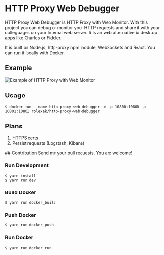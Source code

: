 # HTTP Proxy Web Debugger

HTTP Proxy Web Debugger is HTTP Proxy with Web Monitor. With this project you can debug or monitor your HTTP requests and share it with your colleguages on your internal web server. It is an web alternative to desktop apps like Charles or Fiddler.

It is built on Node.js, http-proxy npm module, WebSockets and React. You can run it locally with Docker.

## Example
![Example of HTTP Proxy with Web Monitor](https://raw.githubusercontent.com/radoslavoleksak/http-proxy-web-debugger/master/resources/img/http-proxy-web-debugger.png)

## Usage
```
$ docker run --name http-proxy-web-debugger -d -p 10800:10800 -p 10801:10801 rolexak/http-proxy-web-debugger
``` 

## Plans
1. HTTPS certs
2. Persist requests (Logstash, Kibana)

## Contribution
Send me your pull requests. You are welcome!

### Run Development
```
$ yarn install
$ yarn run dev
```

### Build Docker
```
$ yarn run docker_build
```

### Push Docker
```
$ yarn run docker_push
```

### Run Docker
```
$ yarn run docker_run
```